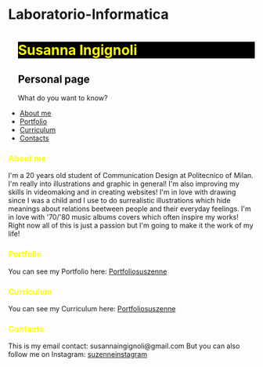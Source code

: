 # Laboratorio-Informatica
<body body { background-color : blue;
       background-image: url(https://www.google.it/search?biw=1517&bih=707&tbm=isch&sa=1&ei=BIqiWryfNoa9UfOwqIgN&q=galaxy+texture&oq=galaxy+texture&gs_l=psy-ab.3..0j0i7i30k1l4j0i7i5i30k1j0i30k1l4.10448.11693.0.12118.6.6.0.0.0.0.178.593.1j4.5.0....0...1c.1.64.psy-ab..1.5.589...0i13k1.0.x97rmxmglRc#imgrc=Ea_dmm9z1vN0tM:);
       font : bold 14px Verdana, Geneva, Arial, Helvetica, sans-serif;
       color : #CC0000;
     }>
<h1 style="color:yellow;background-color:black;margin-left:20px"> Susanna Ingignoli </h1>
<h2 style="color:black;margin-left:20px">Personal page</h2>

<p style="margin-left:20px">
What do you want to know?
<ul>
<li> <a href="#Aboutme">About me</a> </li>
<li> <a href="#Portfolio">Portfolio</a> </li>
<li> <a href="#Curriculum">Curriculum</a> </li>
<li> <a href="#Contacts">Contacts</a> </li>
</ul>
</p>

<p style="margin-left:20px">
<h3 style="color:yellow" id="About me">About me</h3>
I'm a 20 years old student of Communication Design at Politecnico of Milan. 
I'm really into illustrations and graphic in general!
I'm also improving my skills in videomaking and in creating websites!
I'm in love with drawing since I was a child and I use to do surrealistic illustrations which hide meanings about relations beetween people and their everyday feelings.
I'm in love with '70/'80 music albums covers which often inspire my works!
Right now all of this is just a passion but I'm going to make it the work of my life!  
</p>

<p style="margin-left:20px">
<h3 style="color:yellow" id="Portfolio">Portfolio</h3>
You can see my Portfolio here: <a href="https//:suszenneportfolio">Portfoliosuszenne</a>
</p>

<p style="margin-left:20px">
<h3 style="color:yellow" id="Curriculum">Curriculum</h3>
You can see my Curriculum here: <a href="https//:suszennecurriculum">Portfoliosuszenne</a>
</p>

<p style="margin-left:20px">
<h3 style="color:yellow" id="Contacts">Contacts</h3>
This is my email contact: susannaingignoli@gmail.com
But you can also follow me on Instagram: <a href="https://www.instagram.com/suszenne/">suzenneinstagram</a>
</p>
